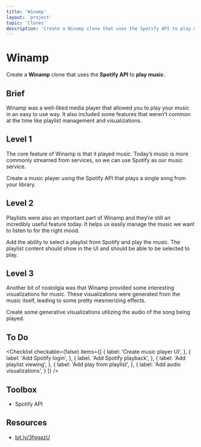 ```yaml
---
title: 'Winamp'
layout: 'project'
topic: 'Clones'
description: 'Create a Winamp clone that uses the Spotify API to play music.'
---
```




<ProjectHeader>

# Winamp

Create a <strong className="color-blue">Winamp</strong> clone that uses the <strong className="color-purple">Spotify API</strong> to <strong className="color-purple">play music</strong>.

</ProjectHeader>

<ProjectContent>

## Brief

Winamp was a well-liked media player that allowed you to play your music in an easy to use way. It also included some features that weren’t common at the time like playlist management and visualizations.

## Level 1

The core feature of Winamp is that it played music. Today’s music is more commonly streamed from services, so we can use Spotify as our music service.

Create a music player using the Spotify API that plays a single song from your library.

<LoginRequired>

## Level 2

Playlists were also an important part of Winamp and they’re still an incredibly useful feature today. It helps us easily manage the music we want to listen to for the right mood.

Add the ability to select a playlist from Spotify and play the music. The playlist content should show in the UI and should be able to be selected to play.

## Level 3

Another bit of nostolgia was that Winamp provided some interesting visualizations for music. These visualizations were generated from the music itself, leading to some pretty mesmerizing effects.

Create some generative visualizations utilizing the audio of the song being played.

</LoginRequired>

</ProjectContent>

<ProjectSidebar>

## To Do

<Checklist checkable={false} items={[
  {
    label: 'Create music player UI',
  },
  {
    label: 'Add Spotify login',
  },
  {
    label: 'Add Spotify playback',
  },
  {
    label: 'Add playlist viewing',
  },
  {
    label: 'Add play from playlist',
  },
  {
    label: 'Add audio visualizations',
  }
]} />

## Toolbox
- Spotify API

## Resources
- [bit.ly/3fggazU](https://bit.ly/3fggazU)

</ProjectSidebar>